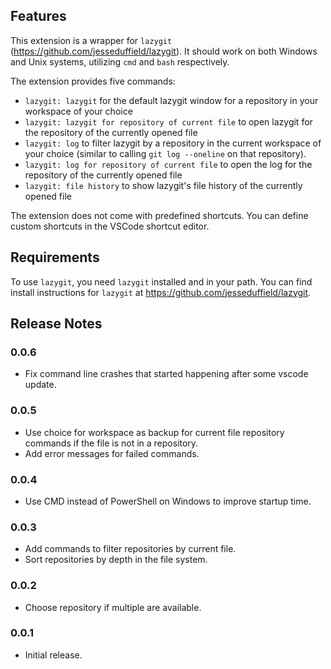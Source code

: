 ## Features

This extension is a wrapper for `lazygit` (https://github.com/jesseduffield/lazygit). It
should work on both Windows and Unix systems, utilizing `cmd` and `bash`
respectively.

The extension provides five commands:

- `lazygit: lazygit` for the default lazygit window for a repository in your workspace
  of your choice
- `lazygit: lazygit for repository of current file` to open lazygit for the repository
  of the currently opened file
- `lazygit: log` to filter lazygit by a repository in the current workspace of your
  choice (similar to calling `git log --oneline` on that repository).
- `lazygit: log for repository of current file` to open the log for the repository of
  the currently opened file
- `lazygit: file history` to show lazygit's file history of the currently opened file

The extension does not come with predefined shortcuts. You can define custom shortcuts
in the VSCode shortcut editor.

## Requirements

To use `lazygit`, you need `lazygit` installed and in your path. You can find install
instructions for `lazygit` at https://github.com/jesseduffield/lazygit.

## Release Notes

### 0.0.6
- Fix command line crashes that started happening after some vscode update.

### 0.0.5

- Use choice for workspace as backup for current file repository commands if the file is
  not in a repository.
- Add error messages for failed commands.

### 0.0.4

- Use CMD instead of PowerShell on Windows to improve startup time.

### 0.0.3

- Add commands to filter repositories by current file.
- Sort repositories by depth in the file system.

### 0.0.2

- Choose repository if multiple are available.

### 0.0.1

- Initial release.
